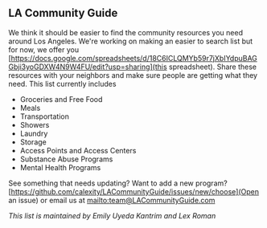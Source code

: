 ## LA Community Guide

We think it should be easier to find the community resources you need around Los Angeles. We're working on making an easier to search list but for now, we offer you  [https://docs.google.com/spreadsheets/d/18C6ICLQMYb59r7jXbIYdpuBAGGbji3yoGDXW4N9W4FU/edit?usp=sharing](this spreadsheet). Share these resources with your neighbors and make sure people are getting what they need. This list currently includes

- Groceries and Free Food
- Meals
- Transportation
- Showers
- Laundry
- Storage
- Access Points and Access Centers
- Substance Abuse Programs
- Mental Health Programs

See something that needs updating? Want to add a new program? [https://github.com/calexity/LACommunityGuide/issues/new/choose](Open an issue) or email us at [mailto:team@LACommunityGuide.com](team@LACommunityGuide.com)

_This list is maintained by Emily Uyeda Kantrim and Lex Roman_
